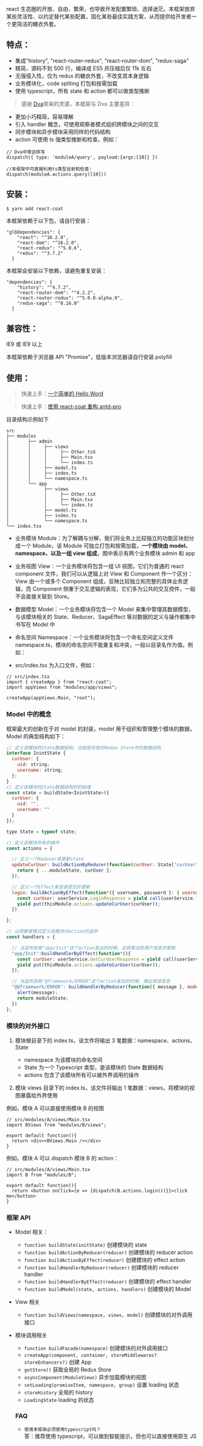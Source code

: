 react 生态圈的开放、自由、繁荣，也导致开发配置繁琐、选择迷茫。本框架放弃某些灵活性、以约定替代某些配置，固化某些最佳实践方案，从而提供给开发者一个更简洁的糖衣外套。

## 特点：

* 集成"history", "react-router-redux", "react-router-dom", "redux-saga"
* 精简，源码不到 500 行，编译成 ES5 并压缩后仅 11k 左右
* 无强侵入性，仅为 redux 的糖衣外套，不改变其本身逻辑
* 业务模块化，code spliting 打包和按需加载
* 使用 typescript，所有 state 和 action 都可以做类型推断

> 感谢 [Dva](https://github.com/dvajs/dva)带来的灵感，本框架与 Dva 主要差异：

* 更加小巧精简，容易理解
* 引入 handler 概念，可使用观察者模式组织跨模块之间的交互
* 同步模块和异步模块采用同样的代码结构
* action 可使用 ts 强类型推断和检查，例如：

```
// Dva中常这样写
dispatch({ type: 'moduleA/query', payload:{args:[10]} })

//本框架中可直接利用ts类型反射和检查:
dispatch(moduleA.actions.query([10]))
```

## 安装：

    $ yarn add react-coat

本框架依赖于以下包，请自行安装：

```
"glbDependencies": {
    "react": "^16.2.0",
    "react-dom": "^16.2.0",
    "react-redux": "^5.0.6",
    "redux": "^3.7.2"
  }
```

本框架会安装以下依赖，请避免重复安装：

```
"dependencies": {
    "history": "^4.7.2",
    "react-router-dom": "^4.2.2",
    "react-router-redux": "^5.0.0-alpha.9",
    "redux-saga": "^0.16.0"
  }
```

## 兼容性：

IE9 或 IE9 以上

本框架依赖于浏览器 API "Promise"，低版本浏览器请自行安装 polyfill

## 使用：

> 快速上手：[一个简单的 Hello Word](https://github.com/wooline/react-coat-demo-simple)

> 快速上手：[使用 react-coat 重构 antd-pro](https://github.com/wooline/react-coat-antd)

目录结构示例如下

```
src
├── modules
│       ├── admin
│       │     ├── views
│       │     │     ├── Other.tsX
│       │     │     ├── Main.tsx
│       │     │     └── index.ts
│       │     ├── model.ts
│       │     ├── index.ts
│       │     └── namespace.ts
│       └── app
│             ├── views
│             │     ├── Other.tsX
│             │     ├── Main.tsx
│             │     └── index.ts
│             ├── model.ts
│             ├── index.ts
│             └── namespace.ts
└── index.tsx
```

* 业务模块 Module：为了解耦与分解，我们将业务上比较独立的功能区块划分成一个 Module，该 Module 可独立打包和按需加载，**一个模块由 model、namespace、以及一组 view 组成**，图中表示有两个业务模块 admin 和 app

* 业务视图 View：一个业务模块将包含一组 UI 视图，它们为普通的 react component 文件，我们可以从逻辑上对 View 和 Component 作一个区分：View 由一个或多个 Component 组成，反映比较独立和完整的具体业务逻辑，而 Component 侧重于交互逻辑的表现，它们多为公共的交互控件，一般不会直接关联到 Store。

* 数据模型 Model：一个业务模块将包含一个 Model 来集中管理其数据模型，与该模块相关的 State、Reducer、SagaEffect 等对数据的定义与操作都集中书写在 Model 中

* 命名空间 Namespace：一个业务模块将包含一个命名空间定义文件 namespace.ts，模块的命名空间不能重复和冲突，一般以目录名作为值。例如：

* src/index.tsx 为入口文件，例如：

```JS
// src/index.tsx
import { createApp } from "react-coat";
import appViews from "modules/app/views";

createApp(appViews.Main, "root");
```

### Model 中的概念

框架最大的创新在于对 model 的封装，model 用于组织和管理整个模块的数据，Model 的典型结构如下：

```js
// 定义该模块的State数据结构，也就是存放在Redux Store中的数据结构
interface InintState {
  curUser: {
    uid: string;
    username: string;
  };
}
// 定义该模块的State数据结构的初始值
const state = buildState<InintState>({
  curUser: {
    uid: "",
    username: ""
  }
});

type State = typeof state;

// 定义该模块所有的操作
const actions = {

  // 定义一个Reducer来更新state
  updateCurUser: buildActionByReducer(function(curUser: State["curUser"], moduleState: State, rootState: RootState): State {
    return { ...moduleState, curUser };
  }),

  // 定义一个Effect来登录提交并更新
  login: buildActionByEffect(function*({ username, password }: { username: string; password: string }): any {
    const curUser: userService.LoginResponse = yield call(userService.login, username, password);
    yield put(thisModule.actions.updateCurUser(curUser));
  })

};

// 以观察者模式定义该模块对action的监听
const handlers = {

  // 当监听到有"app/Init"这个action发出的时候，去获取当前用户信息并更新
  "app/Init":buildHandlerByEffect(function*(){
    const curUser: userService.GetCurUserResponse = yield call(userService.getCurUser);
    yield put(thisModule.actions.updateCurUser(curUser));
  }),

  // 当监听到有"@framework/ERROR"这个action发出的时候，弹出错误信息
  "@@framework/ERROR": buildHandlerByReducer(function({ message }, moduleState: State, rootState: any): State {
    alert(message);
    return moduleState;
  })
};
```

### 模块的对外接口

1. 模块根目录下的 index.ts，该文件将输出 3 笔数据：namespace、actions、State

   * namespace 为该模块的命名空间
   * State 为一个 Typescript 类型，是该模块的 State 数据结构
   * actions 包含了该模块所有可以被外界调用的操作

2. 模块 views 目录下的 index.ts，该文件将输出 1 笔数据：views，将模块的视图暴露给外界使用

例如，模块 A 可以直接使用模块 B 的视图

```JS
// src/modules/A/views/Main.tsx
import BViews from "modules/B/views";

export default function(){
  return <div><BViews.Main /></div>
}
```

例如，模块 A 可以 dispatch 模块 B 的 action：

```JS
// src/modules/A/views/Main.tsx
import B from "modules/B";

export default function(){
  return <button onClick={e => {dispatch(B.actions.login())}}>click me</button>
}
```

### 框架 API

* Model 相关：
  * `function buildState(initState)` 创建模块的 state
  * `function buildActionByReducer(reducer)` 创建模块的 reducer action
  * `function buildActionByEffect(reducer)` 创建模块的 effect action
  * `function buildHandlerByReducer(reducer)` 创建模块的 reducer handler
  * `function buildHandlerByEffect(reducer)` 创建模块的 effect handler
  * `function buildModel(state, actions, handlers)` 创建模块的 Model
* View 相关
  * `function buildViews(namespace, views, model)` 创建模块的对外调用接口
* 模块调用相关

  * `function buildFacade(namespace)` 创建模块的对外调用接口
  * `createApp(component, container, storeMiddlewares? storeEnhancers?)` 创建 App
  * `getStore()` 获取全局的 Redux Store
  * `asyncComponent(ModuleViews)` 异步加载模块的视图
  * `setLoading(promiseItem, namespace, group)` 设置 loading 状态
  * `storeHistory` 全局的 history
  * `LoadingState` loading 的状态

  ### FAQ

  * `使用本框架必须使用typescript吗？`  
    答：推荐使用 typescript，可以做到智能提示，但也可以直接使用原生 JS
